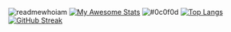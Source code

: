 ![readmewhoiam](https://user-images.githubusercontent.com/69641472/234613989-83fe69be-3383-4ab4-9bd6-7e657d938fc8.png)
[![My Awesome Stats](https://awesome-github-stats.azurewebsites.net/user-stats/MrMystery10-del?&theme=merko&preferLogin=false)](https://git.io/awesome-stats-card) ![#0c0f0d](https://placehold.co/500x200/0c0f0d/0c0f0d.png)
[![Top Langs](https://github-readme-stats.vercel.app/api/top-langs/?username=MrMystery10-del&layout=compact&theme=dark&langs_count=10&card_width=1200)](https://github.com/anuraghazra/github-readme-stats)
[![GitHub Streak](https://streak-stats.demolab.com?user=MrMystery10-del&theme=merko&border_radius=8&card_width=1200&fire=727020&ring=B4EBA8)](https://git.io/streak-stats)
